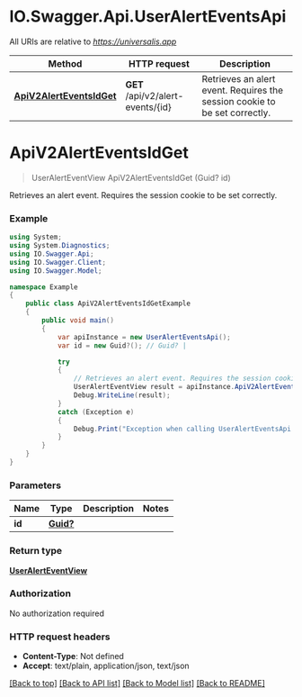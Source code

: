 # IO.Swagger.Api.UserAlertEventsApi

All URIs are relative to *https://universalis.app*

Method | HTTP request | Description
------------- | ------------- | -------------
[**ApiV2AlertEventsIdGet**](UserAlertEventsApi.md#apiv2alerteventsidget) | **GET** /api/v2/alert-events/{id} | Retrieves an alert event. Requires the session cookie to be set correctly.


<a name="apiv2alerteventsidget"></a>
# **ApiV2AlertEventsIdGet**
> UserAlertEventView ApiV2AlertEventsIdGet (Guid? id)

Retrieves an alert event. Requires the session cookie to be set correctly.

### Example
```csharp
using System;
using System.Diagnostics;
using IO.Swagger.Api;
using IO.Swagger.Client;
using IO.Swagger.Model;

namespace Example
{
    public class ApiV2AlertEventsIdGetExample
    {
        public void main()
        {
            var apiInstance = new UserAlertEventsApi();
            var id = new Guid?(); // Guid? | 

            try
            {
                // Retrieves an alert event. Requires the session cookie to be set correctly.
                UserAlertEventView result = apiInstance.ApiV2AlertEventsIdGet(id);
                Debug.WriteLine(result);
            }
            catch (Exception e)
            {
                Debug.Print("Exception when calling UserAlertEventsApi.ApiV2AlertEventsIdGet: " + e.Message );
            }
        }
    }
}
```

### Parameters

Name | Type | Description  | Notes
------------- | ------------- | ------------- | -------------
 **id** | [**Guid?**](Guid?.md)|  | 

### Return type

[**UserAlertEventView**](UserAlertEventView.md)

### Authorization

No authorization required

### HTTP request headers

 - **Content-Type**: Not defined
 - **Accept**: text/plain, application/json, text/json

[[Back to top]](#) [[Back to API list]](../README.md#documentation-for-api-endpoints) [[Back to Model list]](../README.md#documentation-for-models) [[Back to README]](../README.md)

